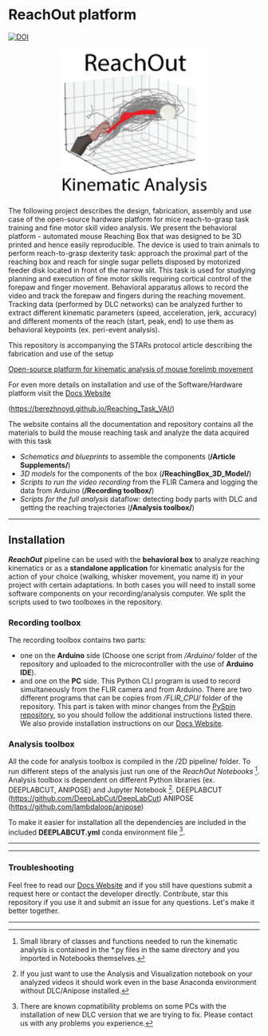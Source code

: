 # ReachOut platform
[![DOI](https://zenodo.org/badge/517810120.svg)](https://zenodo.org/doi/10.5281/zenodo.7383917)


<p align="center">
<img src="docs/images/icon.png" alt="drawing" width="300" height="300"/>
</p>

The following project describes the design, fabrication, assembly and use case of the open-source hardware platform for mice reach-to-grasp task training and fine motor skill video analysis. We present the behavioral platform - automated mouse Reaching Box that was designed to be 3D printed and hence easily reproducible. The device is used to train animals to perform reach-to-grasp dexterity task: approach the proximal part of the reaching box and reach for single sugar pellets disposed by motorized feeder disk located in front of the narrow slit. 
This task is used for studying planning and execution of fine motor skills requiring cortical control of the forepaw and finger movement. Behavioral apparatus allows to record the video and track the forepaw and fingers during the reaching movement. Tracking data (performed by DLC networks) can be analyzed further to extract different kinematic parameters (speed, acceleration, jerk, accuracy) and different moments of the reach (start, peak, end) to use them as behavioral keypoints (ex. peri-event analysis).

This repository is accompanying the STARs protocol article describing the fabrication and use of the setup

[Open-source platform for kinematic analysis of mouse forelimb movement](https://star-protocols.cell.com/protocols/3539)

For even more details on installation and use of the Software/Hardware platform visit the 
[Docs Website]

(https://berezhnoyd.github.io/Reaching_Task_VAI/)

The website contains all the documentation and repository contains all the materials to build the mouse reaching task and analyze the data acquired with this task
- *Schematics and blueprints* to assemble the components 
	(**/Article Supplements/**)
- *3D models* for the components of the box 
	(**/ReachingBox_3D_Model/**)
- *Scripts to run the video recording* from the FLIR Camera and logging the data from Arduino 
	(**/Recording toolbox/**)
- *Scripts for the full analysis* dataflow: detecting body parts with DLC and getting the reaching trajectories 
	(**/Analysis toolbox/**)

___

## Installation
***ReachOut*** pipeline can be used with the **behavioral box** to analyze reaching kinematics or as a **standalone application** for kinematic
analysis for the action of your choice (walking, whisker movement, you name it) in your project with certain adaptations. In both cases you
will need to install some software components on your recording/analysis computer. We split the scripts used to two toolboxes in the repository.


### Recording toolbox
The recording toolbox contains two parts: 
- one on the **Arduino** side (Choose one script from */Arduino/* folder of the repository and uploaded to the microcontroller with the use of **Arduino IDE**). 
- and one on the **PC** side. This Python CLI program is used to record simultaneously from the FLIR camera and from Arduino. 
There are two different programs that can be copies from */FLIR_CPU/* folder of the repository. This part is taken with minor changes from the [PySpin repository], so you should follow the additional instructions listed there. 
We also provide installation instructions on our [Docs Website].


### Analysis toolbox
All the code for analysis toolbox is compiled in the /2D pipeline/ folder. To run different steps of the analysis just run
one of the *ReachOut Notebooks* [^1].
Analysis toolbox is dependent on different Python libraries (ex. DEEPLABCUT, ANIPOSE) and Jupyter Notebook [^2].
DEEPLABCUT (https://github.com/DeepLabCut/DeepLabCut)
ANIPOSE (https://github.com/lambdaloop/anipose)

To make it easier for installation all the dependencies are included in the included **DEEPLABCUT.yml** conda environment file [^3].


___

[^1]: Small library of classes and functions needed to run the kinematic analysis is contained in the *.py files in the same directory and you imported in Notebooks themselves.
[^2]: If you just want to use the Analysis and Visualization notebook on your analyzed videos it should work even in the base Anaconda environment without DLC/Anipose installed. 
[^3]: There are known copmatibility problems on some PCs with the installation of new DLC version that we are trying to fix. Please contact us with any problems you experience.
___
### Troubleshooting

Feel free to read our [Docs Website] and if you still have questions submit a request here or contact the developer directly. 
Contribute, star this repository if you use it and submit an issue for any questions. Let's make it better together.

___

[Docs Website]: https://berezhnoyd.github.io/Reaching_Task_VAI/
[PySpin repository]: https://github.com/neurojak/pySpinCapture